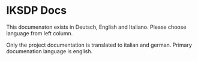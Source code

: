 # IKSDP Docs


This documenaton exists in Deutsch, English and Italiano. Please choose language from left column.

Only the project documentation is translated to italian and german. Primary documenation language is english.
